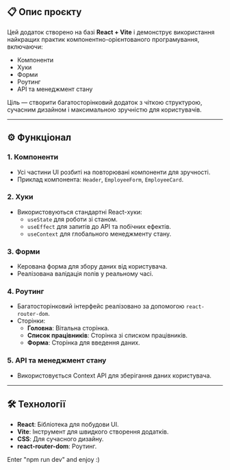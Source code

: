 ## 📋 Опис проєкту
Цей додаток створено на базі **React + Vite** і демонструє використання найкращих практик компонентно-орієнтованого програмування, включаючи:
- Компоненти
- Хуки
- Форми
- Роутинг
- API та менеджмент стану

Ціль — створити багатосторінковий додаток з чіткою структурою, сучасним дизайном і максимальною зручністю для користувачів.

---

## ⚙️ Функціонал
### 1. **Компоненти**
- Усі частини UI розбиті на повторювані компоненти для зручності.
- Приклад компонента: `Header`, `EmployeeForm`, `EmployeeCard`.

### 2. **Хуки**
- Використовуються стандартні React-хуки: 
  - `useState` для роботи зі станом.
  - `useEffect` для запитів до API та побічних ефектів.
  - `useContext` для глобального менеджменту стану.

### 3. **Форми**
- Керована форма для збору даних від користувача.
- Реалізована валідація полів у реальному часі.

### 4. **Роутинг**
- Багатосторінковий інтерфейс реалізовано за допомогою `react-router-dom`.
- Сторінки:
  - **Головна**: Вітальна сторінка.
  - **Список працівників**: Сторінка зі списком працівників.
  - **Форма**: Сторінка для введення даних.
  

### 5. **API та менеджмент стану**
- Використовується Context API для зберігання даних користувача.

---

## 🛠️ Технології
- **React**: Бібліотека для побудови UI.
- **Vite**: Інструмент для швидкого створення додатків.
- **CSS**: Для сучасного дизайну.
- **react-router-dom**: Роутинг.

Enter "npm run dev" and enjoy :)
